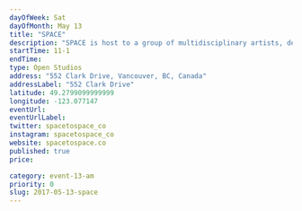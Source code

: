 ```yaml
---
dayOfWeek: Sat
dayOfMonth: May 13
title: "SPACE"
description: "SPACE is host to a group of multidisciplinary artists, designers, entrepreneurs, and oddballs, all with a collective mission to activate the cultural and creative potential of communities and cities at large.<br> <br> The newly established showroom in the front of SPACE will be the focus of this years Vancouver Design Week festivities, where we will feature the work of local Vancouver Designers. <br> <br> We have created this showroom as a platform for designers to turn ideas into products and showcase them alongside other designers from the community. <br> <br> Our showroom runs on a low margin model, which allows us to sell goods at a more affordable price and puts more money back into the designers pockets so they can keep making. Our space is one that is always in transition, morphing to accommodate the variety of activities we host, so there will be plenty more to see!<br> <br> Our opening is done in tandem with Yew Woodshop right across the street, where much of the work we create is manufactured. With both shared work spaces, we want to showcase how an emerging independent workforce is working together to create shared value amongst one another. <br> <br> We are a combination of retail, maker space, and studios. Together we explore new dimensions of creativity in the vessel known as SPACE."
startTime: 11-1
endTime: 
type: Open Studios
address: "552 Clark Drive, Vancouver, BC, Canada"
addressLabel: "552 Clark Drive"
latitude: 49.2799099999999
longitude: -123.077147
eventUrl: 
eventUrlLabel: 
twitter: spacetospace_co
instagram: spacetospace_co
website: spacetospace.co
published: true
price: 

category: event-13-am
priority: 0
slug: 2017-05-13-space
---
```

